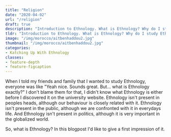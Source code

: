 ```yaml
---
title: "Religion"
date: "2020-04-02"
url: "/religion"
draft: true
description: "Introduction to Ethnology. What is Ethnology? Why do I study Ethnology?"
tldr: "Introduction to Ethnology. What is Ethnology? Why do I study Ethnology?"
image: "/img/morocco/aitbenhaddou2.jpg"
thumbnail: "/img/morocco/aitbenhaddou2.jpg"
categories:
- Katching Up With Ethnology
classes: 
- feature-depth
- feature-figcaption
---
```

When I told my friends and family that I wanted to study Ethnology, everyone was like "Yeah nice. Sounds great. But... what is Ethnology exactly?" I don't blame them for that, I didn't know what Ethnology is either before I discovered it on the university website. Ethnology isn't present in peoples heads, although our behaviour is closely related with it. Ethnology isn't present in the public, although we are confronted with it in everydays life. And Ethnology isn't present in politics, although it is very important in the globalized world. 

So, what is Ethnology? In this blogpost I'd like to give a first impression of it.

<!--more-->



